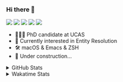 ### Hi there 👋

[![](https://img.shields.io/badge/-Email-325180?logo=maildotru&logoColor=white&style=flat-square)](mailto:wang@tianshu.me)
[![](https://img.shields.io/badge/-GitHub-black?logo=GitHub&style=flat-square)](https://github.com/tshu-w)
[![](https://img.shields.io/badge/-Telegram-26a5e4?labelColor=fafafa&logo=telegram&style=flat-square)](https://t.me/tshu_w) 
[![](https://img.shields.io/badge/-Twitter-1da1f2?logo=Twitter&logoColor=white&style=flat-square)](https://twitter.com/tshu_w)
[![](https://komarev.com/ghpvc/?username=tshu-w&color=blueviolet&style=flat-square)]()



- 🧑🏻‍🎓 PhD candidate at UCAS
- 🔭 Currently interested in Entity Resolution
- 🛠 macOS & Emacs & ZSH
- 🚧 Under construction...

<details>

<summary>GitHub Stats</summary>

![Tianshu's GitHub stats](https://github-readme-stats.vercel.app/api?username=tshu-w&show_icons=true&theme=buefy&count_private=true)
  
</details>


<details>
  <summary>Wakatime Stats</summary>

  Currently, files accessed by tramp cannot be tracked by wakatime, see https://github.com/wakatime/wakatime-mode/issues/27
  <br>
  
<!--START_SECTION:waka-->
**I'm an Early 🐤** 

```text
🌞 Morning    29 commits     ██░░░░░░░░░░░░░░░░░░░░░░░   11.37% 
🌆 Daytime    130 commits    ████████████░░░░░░░░░░░░░   50.98% 
🌃 Evening    93 commits     █████████░░░░░░░░░░░░░░░░   36.47% 
🌙 Night      3 commits      ░░░░░░░░░░░░░░░░░░░░░░░░░   1.18%

```
📅 **I'm Most Productive on Saturday** 

```text
Monday       52 commits     █████░░░░░░░░░░░░░░░░░░░░   20.39% 
Tuesday      51 commits     █████░░░░░░░░░░░░░░░░░░░░   20.0% 
Wednesday    23 commits     ██░░░░░░░░░░░░░░░░░░░░░░░   9.02% 
Thursday     17 commits     █░░░░░░░░░░░░░░░░░░░░░░░░   6.67% 
Friday       21 commits     ██░░░░░░░░░░░░░░░░░░░░░░░   8.24% 
Saturday     69 commits     ██████░░░░░░░░░░░░░░░░░░░   27.06% 
Sunday       22 commits     ██░░░░░░░░░░░░░░░░░░░░░░░   8.63%

```


📊 **This Week I Spent My Time On** 

```text
💬 Programming Languages: 
Emacs Lisp               7 hrs 13 mins       ███████████░░░░░░░░░░░░░░   47.15% 
sh                       5 hrs 34 mins       █████████░░░░░░░░░░░░░░░░   36.35% 
Org                      2 hrs 27 mins       ████░░░░░░░░░░░░░░░░░░░░░   16.06% 
Other                    4 mins              ░░░░░░░░░░░░░░░░░░░░░░░░░   0.44%

🔥 Editors: 
Emacs                    9 hrs 45 mins       ████████████████░░░░░░░░░   63.65% 
Zsh                      5 hrs 34 mins       █████████░░░░░░░░░░░░░░░░   36.35%

🐱‍💻 Projects: 
emacs                    7 hrs 12 mins       ███████████░░░░░░░░░░░░░░   47.04% 
universal_ie             3 hrs 54 mins       ██████░░░░░░░░░░░░░░░░░░░   25.53% 
Unknown Project          2 hrs 27 mins       ████░░░░░░░░░░░░░░░░░░░░░   16.06% 
Terminal                 1 hr 20 mins        ██░░░░░░░░░░░░░░░░░░░░░░░   8.8% 
brat                     18 mins             ░░░░░░░░░░░░░░░░░░░░░░░░░   1.96%

💻 Operating System: 
Mac                      10 hrs 41 mins      █████████████████░░░░░░░░   69.78% 
Linux                    4 hrs 37 mins       ███████░░░░░░░░░░░░░░░░░░   30.22%

```

**I Mostly Code in Python** 

```text
Python                   6 repos             ████████░░░░░░░░░░░░░░░░░   31.58% 
JavaScript               3 repos             ████░░░░░░░░░░░░░░░░░░░░░   15.79% 
HTML                     2 repos             ██░░░░░░░░░░░░░░░░░░░░░░░   10.53% 
Emacs Lisp               2 repos             ██░░░░░░░░░░░░░░░░░░░░░░░   10.53% 
TeX                      2 repos             ██░░░░░░░░░░░░░░░░░░░░░░░   10.53%

```



 Last Updated on 09/10/2021
<!--END_SECTION:waka-->
</details>

